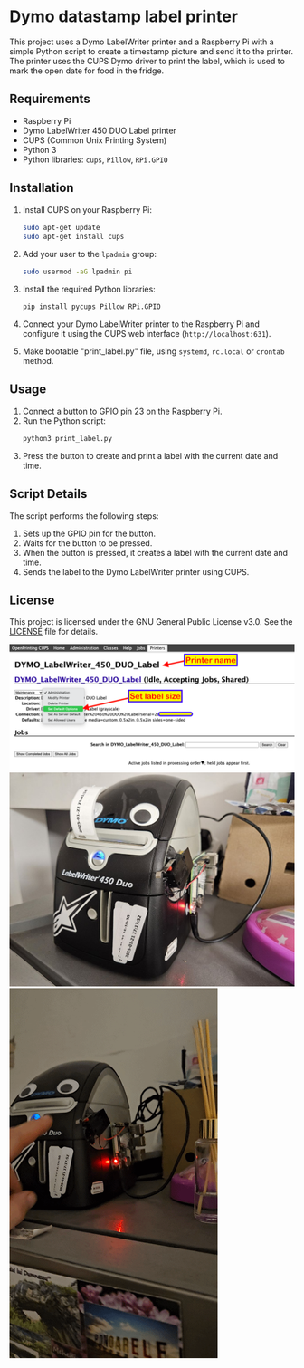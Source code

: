 # Dymo datastamp label printer

This project uses a Dymo LabelWriter printer and a Raspberry Pi with a simple Python script to create a timestamp picture and send it to the printer. The printer uses the CUPS Dymo driver to print the label, which is used to mark the open date for food in the fridge.

## Requirements

- Raspberry Pi
- Dymo LabelWriter 450 DUO Label printer
- CUPS (Common Unix Printing System)
- Python 3
- Python libraries: `cups`, `Pillow`, `RPi.GPIO`

## Installation

1. Install CUPS on your Raspberry Pi:
    ```sh
    sudo apt-get update
    sudo apt-get install cups
    ```

2. Add your user to the `lpadmin` group:
    ```sh
    sudo usermod -aG lpadmin pi
    ```

3. Install the required Python libraries:
    ```sh
    pip install pycups Pillow RPi.GPIO
    ```

4. Connect your Dymo LabelWriter printer to the Raspberry Pi and configure it using the CUPS web interface (`http://localhost:631`).
5. Make bootable "print_label.py" file, using `systemd`, `rc.local` or `crontab` method.

## Usage

1. Connect a button to GPIO pin 23 on the Raspberry Pi.
2. Run the Python script:
    ```sh
    python3 print_label.py
    ```
3. Press the button to create and print a label with the current date and time.

## Script Details

The script performs the following steps:
1. Sets up the GPIO pin for the button.
2. Waits for the button to be pressed.
3. When the button is pressed, it creates a label with the current date and time.
4. Sends the label to the Dymo LabelWriter printer using CUPS.

## License

This project is licensed under the GNU General Public License v3.0. See the [LICENSE](http://_vscodecontentref_/1) file for details.

![screenshot](<pics/Screenshot 2025-01-22 at 22.44.10.png>)
![example print](<pics/photo_5805460822913303966_y.jpg>)
![video in action](<pics/20250121_181058_1.gif>)


